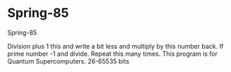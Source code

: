 # Spring-85
Spring-85

Division plus 1 this and write a bit less and multiply by this number back. If prime number -1 and divide. Repeat this many times. This program is for Quantum Supercomputers. 26-65535 bits
